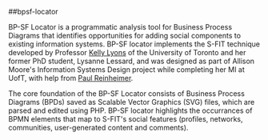 ##bpsf-locator

BP-SF Locator is a programmatic analysis tool for Business Process Diagrams that
identifies opportunities for adding social components to existing
information systems. BP-SF locator implements the S-FIT technique
developed by Professor [Kelly Lyons](http://individual.utoronto.ca/klyons/) of the University of Toronto and
her former PhD student, Lysanne Lessard, and was designed as part of
Allison Moore's Information Systems Design project while completing
her MI at UofT, with help from [Paul Reinheimer](https://github.com/preinheimer).

The core foundation of the BP-SF Locator consists of Business Process
Diagrams (BPDs) saved as Scalable Vector Graphics (SVG) files, which
are parsed and edited using PHP. BP-SF locator highlights the
occurrances of BPMN elements that map to S-FIT's social features
(profiles, networks, communities, user-generated content and
comments).
